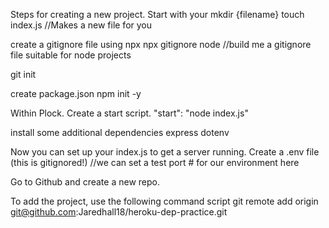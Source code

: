 Steps for creating a new project. Start with your mkdir {filename}
touch index.js //Makes a new file for you

create a gitignore file using npx
    npx gitignore node
    //build me a gitignore file suitable for node projects

git init

create package.json
    npm init -y

Within Plock. Create a start script.
    "start": "node index.js"

install some additional dependencies
    express
    dotenv

Now you can set up your index.js to get a server running.
Create a .env file (this is gitignored!)
//we can set a test port # for our environment here

Go to Github and create a new repo.

To add the project, use the following command script
git remote add origin git@github.com:Jaredhall18/heroku-dep-practice.git


